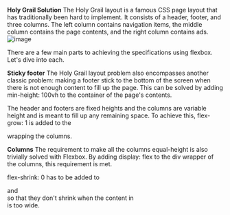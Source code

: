 **Holy Grail Solution**
The Holy Grail layout is a famous CSS page layout that has traditionally been hard to implement. It consists of a header, footer, and three columns. The left column contains navigation items, the middle column contains the page contents, and the right column contains ads.
![image](https://www.greatfrontend.com/img/questions/holy-grail/holy-grail-example.png)

There are a few main parts to achieving the specifications using flexbox. Let's dive into each.

**Sticky footer**
The Holy Grail layout problem also encompasses another classic problem: making a footer stick to the bottom of the screen when there is not enough content to fill up the page. This can be solved by adding min-height: 100vh to the container of the page's contents.

The header and footers are fixed heights and the columns are variable height and is meant to fill up any remaining space. To achieve this, flex-grow: 1 is added to the <div> wrapping the columns.

**Columns**
The requirement to make all the columns equal-height is also trivially solved with Flexbox. By adding display: flex to the div wrapper of the columns, this requirement is met.

flex-shrink: 0 has to be added to <nav> and <aside> so that they don't shrink when the content in <main> is too wide.


